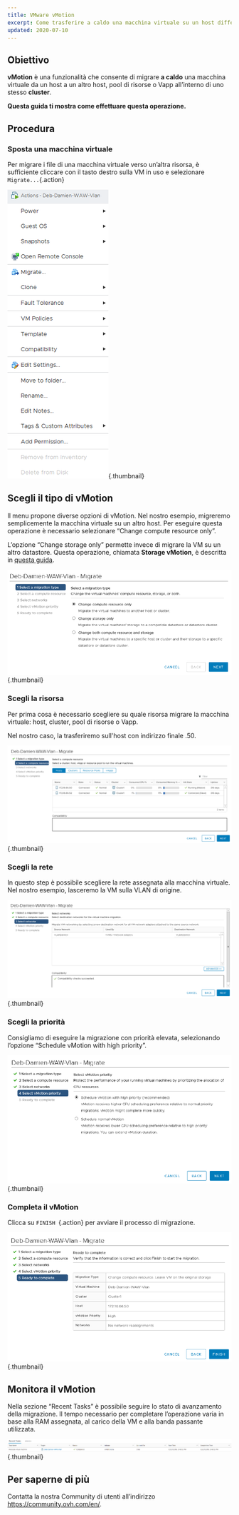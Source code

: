 ```yaml
---
title: VMware vMotion
excerpt: Come trasferire a caldo una macchina virtuale su un host differente
updated: 2020-07-10
---
```



## Obiettivo

**vMotion** è una funzionalità che consente di migrare **a caldo** una macchina virtuale da un host a un altro host, pool di risorse o Vapp all’interno di uno stesso **cluster**.

**Questa guida ti mostra come effettuare questa operazione.**

## Procedura

### Sposta una macchina virtuale

Per migrare i file di una macchina virtuale verso un’altra risorsa, è sufficiente cliccare con il tasto destro sulla VM in uso e selezionare `Migrate...`{.action}

![Spostare una macchina virtuale](images/Vmotion1.png){.thumbnail}

## Scegli il tipo di vMotion

Il menu propone diverse opzioni di vMotion. Nel nostro esempio, migreremo semplicemente la macchina virtuale su un altro host. Per eseguire questa operazione è necessario selezionare “Change compute resource only”.

L’opzione “Change storage only” permette invece di migrare la VM su un altro datastore. Questa operazione, chiamata **Storage vMotion**, è descritta in [questa guida](/pages/hosted_private_cloud/hosted_private_cloud_powered_by_vmware/vmware_storage_vmotion).

![Scelta del tipo di vMotion](images/Vmotion2.png){.thumbnail}

### Scegli la risorsa

Per prima cosa è necessario scegliere su quale risorsa migrare la macchina virtuale: host, cluster, pool di risorse o Vapp. 

Nel nostro caso, la trasferiremo sull'host con indirizzo finale .50.

![Scelta della risorsa](images/Vmotion3.png){.thumbnail}

### Scegli la rete

In questo step è possibile scegliere la rete assegnata alla macchina virtuale. Nel nostro esempio, lasceremo la VM sulla VLAN di origine.

![Scelta della rete](images/Vmotion4.png){.thumbnail}

### Scegli la priorità

Consigliamo di eseguire la migrazione con priorità elevata, selezionando l’opzione “Schedule vMotion with high priority”.

![Scelta della priorità](images/Vmotion5.png){.thumbnail}

### Completa il vMotion

Clicca su `FINISH `{.action} per avviare il processo di migrazione.

![completare il vMotion](images/Vmotion6.png){.thumbnail}

## Monitora il vMotion

Nella sezione “Recent Tasks” è possibile seguire lo stato di avanzamento della migrazione. Il tempo necessario per completare l’operazione varia in base alla RAM assegnata, al carico della VM e alla banda passante utilizzata.

![Monitoraggio del vMotion](images/Vmotion7.png){.thumbnail}

## Per saperne di più

Contatta la nostra Community di utenti all’indirizzo <https://community.ovh.com/en/>.
